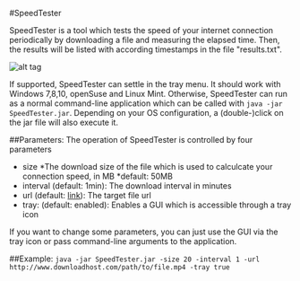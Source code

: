 #SpeedTester

SpeedTester is a tool which tests the speed of your internet connection periodically by downloading a file and measuring the elapsed time. Then, the results will be listed with according timestamps in the file "results.txt".

![alt tag](https://github.com/niklasu/SpeedTester/blob/master/Screenshot.png)

If supported, SpeedTester can settle in the tray menu. It should work with Windows 7,8,10, openSuse and Linux Mint.
Otherwise, SpeedTester can run as a normal command-line application which can be called with ``java -jar SpeedTester.jar``. Depending on your OS configuration, a (double-)click on the jar file will also execute it.

##Parameters:
The operation of SpeedTester is controlled by four parameters
* size
    *The download size of the file which is used to calculcate your connection speed, in MB
    *default: 50MB
* interval (default: 1min): The download interval in minutes
* url (default: [link](http://ftp.halifax.rwth-aachen.de/opensuse/distribution/13.2/iso/openSUSE-13.2-DVD-i586.iso)): The target file url
* tray: (default: enabled): Enables a GUI which is accessible through a tray icon

If you want to change some parameters, you can just use the GUI via the tray icon or pass command-line arguments to the application.

##Example:
``
java -jar SpeedTester.jar -size 20 -interval 1 -url http://www.downloadhost.com/path/to/file.mp4 -tray true
``
